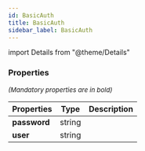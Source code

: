 ```yaml
---
id: BasicAuth
title: BasicAuth
sidebar_label: BasicAuth
---
```


import Details from "@theme/Details"




### Properties

<font size="2"><i>(Mandatory properties are in bold)</i></font>

| Properties | Type | Description |
| --------- | ---- | ----------- |
| **password** | string |  |
| **user** | string |  |


